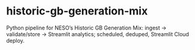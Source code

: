 # historic-gb-generation-mix
Python pipeline for NESO’s Historic GB Generation Mix: ingest → validate/store → Streamlit analytics; scheduled, deduped, Streamlit Cloud deploy.

